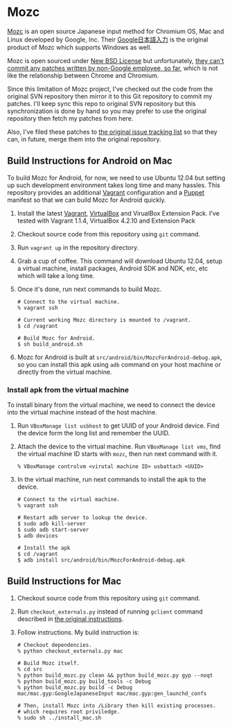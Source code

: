 Mozc
====

[Mozc](http://code.google.com/p/mozc/) is an open source Japanese input method for Chromium OS, Mac and Linux developed by Google, Inc.
Their [Google日本語入力](http://www.google.co.jp/ime/) is the original product of Mozc which supports Windows as well.

Mozc is open sourced under [New BSD License](http://www.opensource.org/licenses/bsd-license.php) but unfortunately, [they can't commit any patches written by non-Google employee, so far](https://twitter.com/taku910/status/95089697172357120), which is not like the relationship between Chrome and Chromium.

Since this limitation of Mozc project, I've checked out the code from the original SVN repository then mirror it to this Git repository to commit my patches.
I'll keep sync this repo to original SVN repository but this synchronization is done by hand so you may prefer to use the original repository then fetch my patches from here.

Also, I've filed these patches to [the original issue tracking list](http://code.google.com/p/mozc/issues/list) so that they can, in future, merge them into the original repository.

Build Instructions for Android on Mac
-------------------------------------

To build Mozc for Android, for now, we need to use Ubuntu 12.04 but setting up such development environment takes long time and many hassles.
This repository provides an additional [Vagrant](http://www.vagrantup.com/) configuration and a [Puppet](https://puppetlabs.com/) manifest so that we can build Mozc for Android quickly.

 1. Install the latest [Vagrant](http://www.vagrantup.com/), [VirtualBox](https://www.virtualbox.org/wiki/Downloads) and VirualBox Extension Pack. I've tested with Vagrant 1.1.4, VirtualBox 4.2.10 and Extension Pack
 1. Checkout source code from this repository using `git` command.
 1. Run `vagrant up` in the repository directory.
 1. Grab a cup of coffee. This command will download Ubuntu 12.04, setup a virtual machine, install packages, Android SDK and NDK, etc, etc which will take a long time.
 1. Once it's done, run next commands to build Mozc.

        # Connect to the virtual machine.
        % vagrant ssh
        
        # Current working Mozc directory is mounted to /vagrant.
        $ cd /vagrant
        
        # Build Mozc for Android.
        $ sh build_android.sh

 1. Mozc for Android is built at `src/android/bin/MozcForAndroid-debug.apk`, so you can install this apk using `adb` command on your host machine or directly from the virtual machine.

### Install apk from the virtual machine

To install binary from the virtual machine, we need to connect the device into the virtual machine instead of the host machine.

 1. Run `VBoxManage list usbhost` to get UUID of your Android device. Find the device form the long list and remember the UUID.

 1. Attach the device to the virtual machine. Run `VBoxManage list vms`, find the virtual machine ID starts with `mozc`, then run next command with it.

        % VBoxManage controlvm <virutal machine ID> usbattach <UUID>

 1. In the virtual machine, run next commands to install the apk to the device.

        # Connect to the virtual machine.
        % vagrant ssh
        
        # Restart adb server to lookup the device.
        $ sudo adb kill-server
        $ sudo adb start-server
        $ adb devices
        
        # Install the apk
        $ cd /vagrant
        $ adb install src/android/bin/MozcForAndroid-debug.apk

Build Instructions for Mac
--------------------------

 1. Checkout source code from this repository using `git` command.
 1. Run `checkout_externals.py` instead of running `gclient` command described in [the original instructions](http://code.google.com/p/mozc/wiki/MacBuildInstructions).
 1. Follow instructions. My build instruction is:

        # Checkout dependencies.
        % python checkout_externals.py mac
         
        # Build Mozc itself.
        % cd src
        % python build_mozc.py clean && python build_mozc.py gyp --noqt
        % python build_mozc.py build_tools -c Debug
        % python build_mozc.py build -c Debug mac/mac.gyp:GoogleJapaneseInput mac/mac.gyp:gen_launchd_confs
         
        # Then, install Mozc into /Library then kill existing processes.
        # which requires root priviledge.
        % sudo sh ../install_mac.sh
